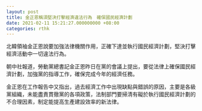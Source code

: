 ```yaml
---
layout: post
title: 金正恩稱須堅決打擊經濟違法行為　確保國民經濟計劃
date: 2021-02-11 15:21:27.000000000 +08:00
categories: rthk
---
```


北韓領袖金正恩說要加強法律機關作用，正確下達並執行國民經濟計劃，堅決打擊經濟活動中一切違法行為。

朝中社報道，勞動黨總書記金正恩昨日在黨的會議上提出，要從法律上確保國民經濟計劃，加強黨的指導工作，確保完成今年的經濟任務。

金正恩在工作報告中又指出，過去經濟工作中出現缺點與錯誤的原因，主要是各級黨組織，未能盡責貫徹黨的各項政策，法制部門要掃清有礙於執行國民經濟計劃的不合理因素，制定能提高生產建設效率的新法律。
